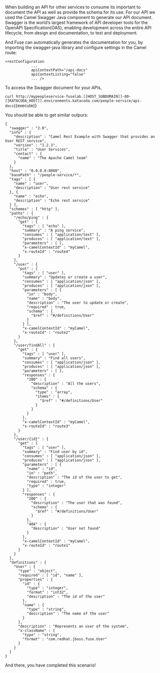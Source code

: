 When building an API for other services to consume its important to document the API as well as provide the schema for its use.  For our API we used the Camel Swagger Java component to generate our API document.  Swagger is the world’s largest framework of API developer tools for the OpenAPI Specification(OAS), enabling development across the entire API lifecycle, from design and documentation, to test and deployment.

And Fuse can automatically generates the documentation for you, by importing the swagger-java library and configure settings in the Camel route: 

```
<restConfiguration
            ...
            apiContextPath="/api-docs"
            apiContextListing="false"
            ... />
```

To access the Swagger document for your APIs, 

``curl http://mypeopleservice-fuselab.[[HOST_SUBDOMAIN]]-80-[[KATACODA_HOST]].environments.katacoda.com/people-service/api-docs``{{execute}}

You should be able to get similar outpurs:

```
{
  "swagger" : "2.0",
  "info" : {
    "description" : "Camel Rest Example with Swagger that provides an User REST service",
    "version" : "1.2.3",
    "title" : "User Services",
    "contact" : {
      "name" : "The Apache Camel team"
    }
  },
  "host" : "0.0.0.0:8080",
  "basePath" : "/people-service/*",
  "tags" : [ {
    "name" : "user",
    "description" : "User rest service"
  }, {
    "name" : "echo",
    "description" : "Echo rest service"
  } ],
  "schemes" : [ "http" ],
  "paths" : {
    "/echo/ping" : {
      "get" : {
        "tags" : [ "echo" ],
        "summary" : "A ping service",
        "consumes" : [ "application/text" ],
        "produces" : [ "application/text" ],
        "parameters" : [ ],
        "x-camelContextId" : "myCamel",
        "x-routeId" : "route4"
      }
    },
    "/user" : {
      "put" : {
        "tags" : [ "user" ],
        "summary" : "Updates or create a user",
        "consumes" : [ "application/json" ],
        "produces" : [ "application/json" ],
        "parameters" : [ {
          "in" : "body",
          "name" : "body",
          "description" : "The user to update or create",
          "required" : true,
          "schema" : {
            "$ref" : "#/definitions/User"
          }
        } ],
        "x-camelContextId" : "myCamel",
        "x-routeId" : "route2"
      }
    },
    "/user/findAll" : {
      "get" : {
        "tags" : [ "user" ],
        "summary" : "Find all users",
        "consumes" : [ "application/json" ],
        "produces" : [ "application/json" ],
        "parameters" : [ ],
        "responses" : {
          "200" : {
            "description" : "All the users",
            "schema" : {
              "type" : "array",
              "items" : {
                "$ref" : "#/definitions/User"
              }
            }
          }
        },
        "x-camelContextId" : "myCamel",
        "x-routeId" : "route3"
      }
    },
    "/user/{id}" : {
      "get" : {
        "tags" : [ "user" ],
        "summary" : "Find user by id",
        "consumes" : [ "application/json" ],
        "produces" : [ "application/json" ],
        "parameters" : [ {
          "name" : "id",
          "in" : "path",
          "description" : "The id of the user to get",
          "required" : true,
          "type" : "integer"
        } ],
        "responses" : {
          "200" : {
            "description" : "The user that was found",
            "schema" : {
              "$ref" : "#/definitions/User"
            }
          },
          "404" : {
            "description" : "User not found"
          }
        },
        "x-camelContextId" : "myCamel",
        "x-routeId" : "route1"
      }
    }
  },
  "definitions" : {
    "User" : {
      "type" : "object",
      "required" : [ "id", "name" ],
      "properties" : {
        "id" : {
          "type" : "integer",
          "format" : "int32",
          "description" : "The id of the user"
        },
        "name" : {
          "type" : "string",
          "description" : "The name of the user"
        }
      },
      "description" : "Represents an user of the system",
      "x-className" : {
        "type" : "string",
        "format" : "com.redhat.jboss.fuse.User"
      }
    }
  }
}
```

And there, you have completed this scenario! 